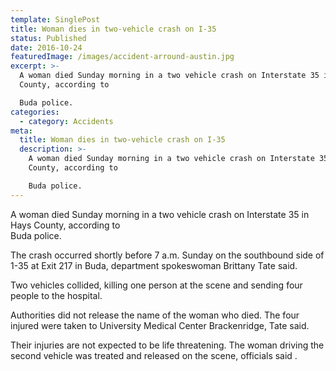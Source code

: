 ```yaml
---
template: SinglePost
title: Woman dies in two-vehicle crash on I-35
status: Published
date: 2016-10-24
featuredImage: /images/accident-arround-austin.jpg
excerpt: >-
  A woman died Sunday morning in a two vehicle crash on Interstate 35 in Hays
  County, according to

  Buda police.
categories:
  - category: Accidents
meta:
  title: Woman dies in two-vehicle crash on I-35
  description: >-
    A woman died Sunday morning in a two vehicle crash on Interstate 35 in Hays
    County, according to

    Buda police.
---
```

<!--StartFragment-->

A woman died Sunday morning in a two vehicle crash on Interstate 35 in Hays County, according to\
Buda police.

The crash occurred shortly before 7 a.m. Sunday on the southbound side of 1-35 at Exit 217 in Buda, department spokeswoman Brittany Tate said.

Two vehicles collided, killing one person at the scene and sending four people to the hospital.

Authorities did not release the name of the woman who died. The four injured were taken to University Medical Center Brackenridge, Tate said.

Their injuries are not expected to be life threatening. The woman driving the second vehicle was treated and released on the scene, officials said .

<!--EndFragment-->